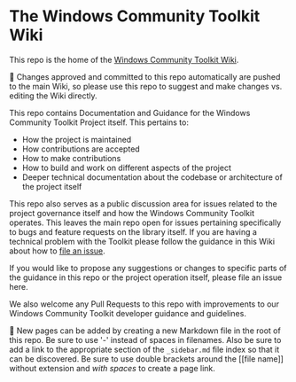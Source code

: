 # The Windows Community Toolkit Wiki

This repo is the home of the [Windows Community Toolkit Wiki](https://github.com/windows-toolkit/WindowsCommunityToolkit/wiki).

🚨 Changes approved and committed to this repo automatically are pushed to the main Wiki, so please use this repo to suggest and make changes vs. editing the Wiki directly.

This repo contains Documentation and Guidance for the Windows Community Toolkit Project itself. This pertains to:

 - How the project is maintained
 - How contributions are accepted
 - How to make contributions
 - How to build and work on different aspects of the project
 - Deeper technical documentation about the codebase or architecture of the project itself

This repo also serves as a public discussion area for issues related to the project governance itself and how the Windows Community Toolkit operates. This leaves the main repo open for issues pertaining specifically to bugs and feature requests on the library itself. If you are having a technical problem with the Toolkit please follow the guidance in this Wiki about how to [file an issue](https://github.com/windows-toolkit/WindowsCommunityToolkit/wiki/Submitting-an-Issue).

If you would like to propose any suggestions or changes to specific parts of the guidance in this repo or the project operation itself, please file an issue here.

We also welcome any Pull Requests to this repo with improvements to our Windows Community Toolkit developer guidance and guidelines.

📝 New pages can be added by creating a new Markdown file in the root of this repo. Be sure to use '-' instead of spaces in filenames. Also be sure to add a link to the appropriate section of the `_sidebar.md` file index so that it can be discovered. Be sure to use double brackets around the \[[file name]] without extension and *with spaces* to create a page link.
